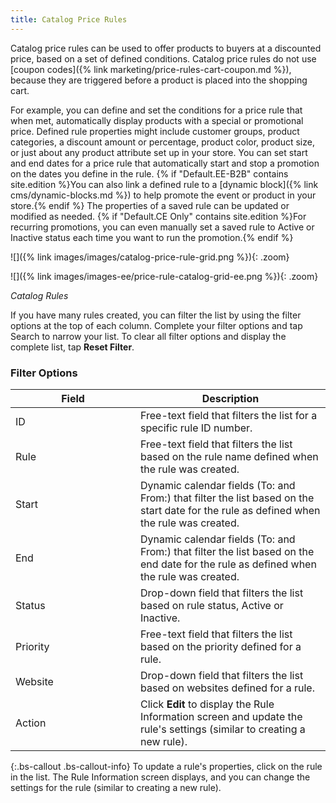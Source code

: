 ```yaml
---
title: Catalog Price Rules
---
```


Catalog price rules can be used to offer products to buyers at a discounted price, based on a set of defined conditions. Catalog price rules do not use [coupon codes]({% link marketing/price-rules-cart-coupon.md %}), because they are triggered before a product is placed into the shopping cart.

For example, you can define and set the conditions for a price rule that when met, automatically display products with a special or promotional price. Defined rule properties might include customer groups, product categories, a discount amount or percentage, product color, product size, or just about any product attribute set up in your store. You can set start and end dates for a price rule that automatically start and stop a promotion on the dates you define in the rule. {% if "Default.EE-B2B" contains site.edition %}You can also link a defined rule to a [dynamic block]({% link cms/dynamic-blocks.md %}) to help promote the event or product in your store.{% endif %} The properties of a saved rule can be updated or modified as needed. {% if "Default.CE Only" contains site.edition %}For recurring promotions, you can even manually set a saved rule to Active or Inactive status each time you want to run the promotion.{% endif %}

<!--{% if "Default.CE Only" contains site.edition %}-->
![]({% link images/images/catalog-price-rule-grid.png %}){: .zoom}
<!--{% endif %}-->
<!--{% if "Default.EE-B2B" contains site.edition %}-->
![]({% link images/images-ee/price-rule-catalog-grid-ee.png %}){: .zoom}
<!--{% endif %}-->
_Catalog Rules_

If you have many rules created, you can filter the list by using the filter options at the top of each column. Complete your filter options and tap <span class="btn">Search</span> to narrow your list. To clear all filter options and display the complete list, tap **Reset Filter**.

<table>
      <h3 class="TableHeading">Filter Options</h3>
      <col WIDTH="200">
      <col WIDTH="auto">
      <thead>
         <tr>
            <th>Field</th>
            <th>Description</th>
         </tr>
      </thead>
      <tbody markdown="1">
         <tr>
            <td>ID</td>
            <td>Free-text field that filters the list for a specific rule ID number.</td>
         </tr>
         <tr>
            <td>Rule</td>
            <td>Free-text field that filters the list based on the rule name defined when the rule was created.</td>
         </tr>
         <!--{% if "Default.CE Only" contains site.edition %}-->
         <tr>
            <td>Start</td>
            <td>Dynamic calendar fields (To: and From:) that filter the list based on the start date for the rule as defined when the rule was created.</td>
         </tr>
         <tr>
            <td>End</td>
            <td>Dynamic calendar fields (To: and From:) that filter the list based on the end date for the rule as defined when the rule was created.</td>
         </tr>
         <tr>
            <td>Status</td>
            <td>Drop-down field that filters the list based on rule status, Active or Inactive. </td>
         </tr>
         <!--{% endif %}-->
         <!--{% if "Default.EE-B2B" contains site.edition %}-->
         <tr>
            <td>Priority</td>
            <td>Free-text field that filters the list based on the priority defined for a rule.</td>
         </tr>
         <tr>
            <td>Website</td>
            <td>Drop-down field that filters the list based on websites defined for a rule.</td>
         </tr>
         <tr>
            <td>Action</td>
            <td>Click <b>Edit </b>to display the Rule Information screen and update the rule's settings (similar to creating a new rule).</td>
         </tr>
         <!--{% endif %}-->
      </tbody>
   </table>

<!--{% if "Default.CE Only" contains site.edition %}-->
{:.bs-callout .bs-callout-info}
To update a rule's properties, click on the rule in the list. The Rule Information screen displays, and you can change the settings for the rule (similar to creating a new rule).
<!--{% endif %}-->

